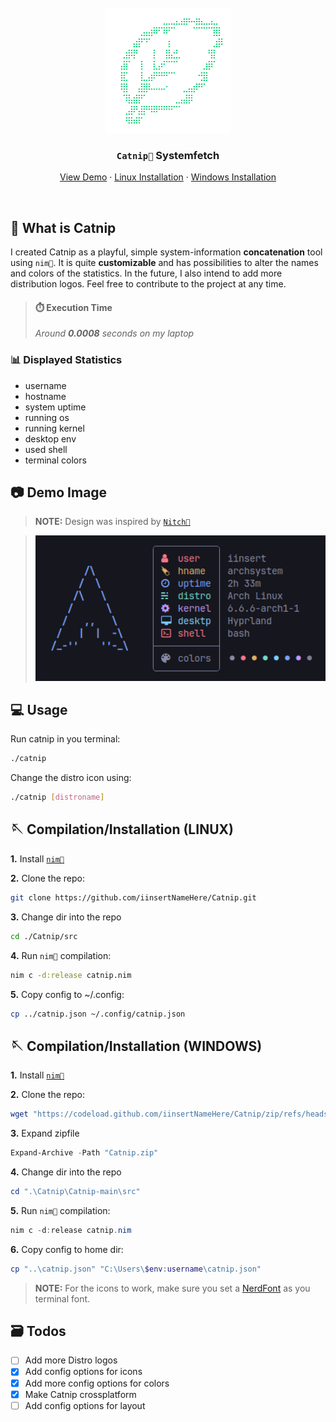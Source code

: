 <br />
<div align="center">
  <a href="https://github.com/iinsertNameHere/Catnip">
    <img src="image/logo.png" alt="Logo" width="200" height="200">
  </a>

<h3 align="center"><code>Catnip🌿</code> Systemfetch</h3>
  <p align="center">
    <a href="#-demo-image">View Demo</a>
    ·
    <a href="#-compilationinstallation-linux">Linux Installation</a>
    ·
    <a href="#-compilationinstallation-windows">Windows Installation</a>
  </p>
</div>
<br>

## 🌿 What is Catnip
I created Catnip as a playful, simple system-information **concatenation** tool using `nim👑`. It is quite **customizable** and has possibilities to alter the names and colors of the statistics. In the future, I also intend to add more distribution logos. Feel free to contribute to the project at any time.

> #### ⏱️ Execution Time 
> *Around **0.0008** seconds on my laptop*

### 📊 Displayed Statistics
- username
- hostname
- system uptime
- running os
- running kernel
- desktop env
- used shell
- terminal colors

## 📷 Demo Image
>**NOTE:** Design was inspired by <code><a href="https://github.com/ssleert/nitch">Nitch👑</a></code>

> <img width=500 src="image/demo.png">

## 💻 Usage
Run catnip in you terminal:
```bash
./catnip
```

Change the distro icon using:
```bash
./catnip [distroname]
```


## 🪡 Compilation/Installation (LINUX)
**1.** Install <a href="https://nim-lang.org/install.html">`nim👑`</a>

**2.** Clone the repo:
```bash
git clone https://github.com/iinsertNameHere/Catnip.git
```
**3.** Change dir into the repo
```bash
cd ./Catnip/src
```

**4.** Run `nim👑` compilation:
```bash
nim c -d:release catnip.nim
```

**5.** Copy config to ~/.config:
```bash
cp ../catnip.json ~/.config/catnip.json
```
## 🪡 Compilation/Installation (WINDOWS)
**1.** Install <a href="https://nim-lang.org/install.html">`nim👑`</a>

**2.** Clone the repo:
```powershell
wget "https://codeload.github.com/iinsertNameHere/Catnip/zip/refs/heads/main" -outfile "Catnip.zip" 
```

**3.** Expand zipfile
```powershell
Expand-Archive -Path "Catnip.zip"
```

**4.** Change dir into the repo
```powershell
cd ".\Catnip\Catnip-main\src"
```

**5.** Run `nim👑` compilation:
```powershell
nim c -d:release catnip.nim
```

**6.** Copy config to home dir:
```powershell
cp "..\catnip.json" "C:\Users\$env:username\catnip.json"
```

> **NOTE:** For the icons to work, make sure you set a [NerdFont](https://www.nerdfonts.com/) as you terminal font.

## 🗃️ Todos
- [ ] Add more Distro logos
- [X] Add config options for icons
- [X] Add more config options for colors
- [X] Make Catnip crossplatform
- [ ] Add config options for layout
